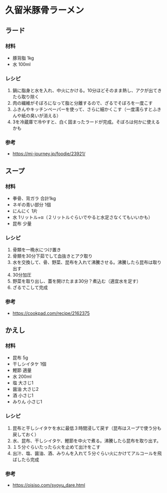 # 久留米豚骨ラーメン

## ラード
### 材料
- 豚背脂 1kg
- 水 100ml

### レシピ
1. 鍋に脂身と水を入れ、中火にかける。10分ほどそのまま熱し、アクが出てきたら取り除く
2. 肉の繊維がそぼろになって脂と分離するので、ざるでそぼろを一度こす
3. ふきんやキッチンペーパーを使って、さらに細かくこす（一度濡らすとふきんや紙の臭いが消える）
4. 3を冷蔵庫で冷やすと、白く固まったラードが完成。そぼろは何かに使えるかも

### 参考
- https://mi-journey.jp/foodie/23921/

## スープ
### 材料
- 拳骨、背ガラ 合計1kg
- ネギの青い部分 1個
- にんにく 1片
- 水 1リットル+α（２リットルぐらいでやると水足さなくてもいいかも）
- 昆布 少量

### レシピ
1. 骨類を一晩水につけ置き
1. 骨類を30分下茹でして血抜きとアク取り
2. 水を交換して、骨、野菜、昆布を入れて沸騰させる。沸騰したら昆布は取り出す
3. 30分加圧
4. 野菜を取り出し、蓋を開けたまま30分？煮込む（適宜水を足す）
5. ざるでこして完成

### 参考
- https://cookpad.com/recipe/2162375

## かえし
### 材料
- 昆布 5g
- 干しシイタケ 1個
- 鰹節 適量
- 水 200ml
- 塩 大さじ1
- 醤油 大さじ2
- 酒 小さじ1
- みりん 小さじ1

### レシピ
1. 昆布と干しシイタケを水に最低３時間浸して戻す（昆布はスープで使う分も戻しておく）
2. 水、昆布、干しシイタケ、鰹節を中火で煮る。沸騰したら昆布を取り出す。
3. １５分ぐらいたったら火を止めて出汁をこす
4. 出汁、塩、醤油、酒、みりんを入れて５分ぐらい火にかけてアルコールを飛ばしたら完成

### 参考
- https://oisiso.com/syoyu_dare.html
